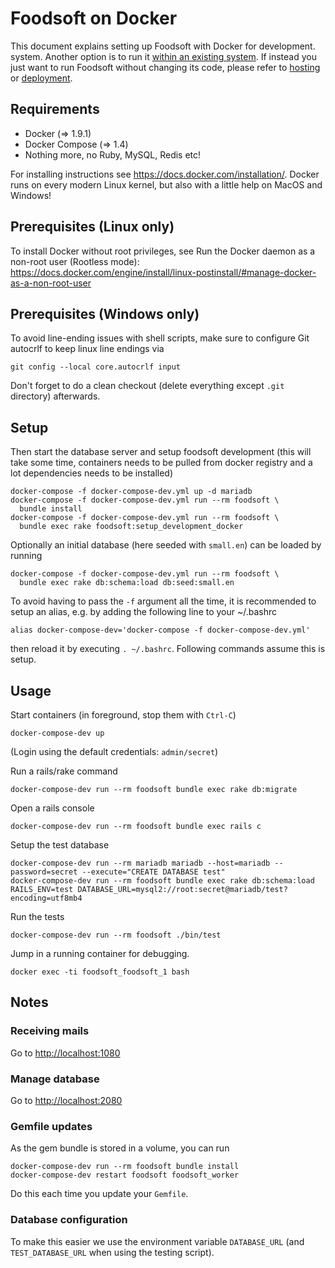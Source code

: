 # Foodsoft on Docker

This document explains setting up Foodsoft with Docker for development.
system. Another option is to run it [within an existing system](SETUP_DEVELOPMENT.md).
If instead you just want to run Foodsoft without changing its code, please refer to
[hosting](https://foodcoops.github.io/foodsoft-hosting/) or
[deployment](https://github.com/foodcoops/foodsoft/wiki/Deployment-notes).


## Requirements

* Docker (=> 1.9.1)
* Docker Compose (=> 1.4)
* Nothing more, no Ruby, MySQL, Redis etc!

For installing instructions see https://docs.docker.com/installation/.
Docker runs on every modern Linux kernel, but also with a little help on MacOS
and Windows!

## Prerequisites (Linux only)
To install Docker without root privileges, see Run the Docker daemon as a non-root user (Rootless mode):
https://docs.docker.com/engine/install/linux-postinstall/#manage-docker-as-a-non-root-user


## Prerequisites (Windows only)
To avoid line-ending issues with shell scripts, make sure to configure
Git autocrlf to keep linux line endings via

    git config --local core.autocrlf input

Don't forget to do a clean checkout (delete everything except `.git` directory)
afterwards.

## Setup

Then start the database server and setup foodsoft development (this will take
some time, containers needs to be pulled from docker registry and a lot
dependencies needs to be installed)

    docker-compose -f docker-compose-dev.yml up -d mariadb
    docker-compose -f docker-compose-dev.yml run --rm foodsoft \
      bundle install
    docker-compose -f docker-compose-dev.yml run --rm foodsoft \
      bundle exec rake foodsoft:setup_development_docker

Optionally an initial database (here seeded with `small.en`) can be loaded by running

    docker-compose -f docker-compose-dev.yml run --rm foodsoft \
      bundle exec rake db:schema:load db:seed:small.en

To avoid having to pass the `-f` argument all the time, it is recommended to setup
an alias, e.g. by adding the following line to your ~/.bashrc

    alias docker-compose-dev='docker-compose -f docker-compose-dev.yml'

then reload it by executing `. ~/.bashrc`. Following commands assume this is setup.


## Usage

Start containers (in foreground, stop them with `Ctrl-C`)

    docker-compose-dev up

(Login using the default credentials: `admin/secret`)

Run a rails/rake command

    docker-compose-dev run --rm foodsoft bundle exec rake db:migrate

Open a rails console

    docker-compose-dev run --rm foodsoft bundle exec rails c

Setup the test database

    docker-compose-dev run --rm mariadb mariadb --host=mariadb --password=secret --execute="CREATE DATABASE test"
    docker-compose-dev run --rm foodsoft bundle exec rake db:schema:load RAILS_ENV=test DATABASE_URL=mysql2://root:secret@mariadb/test?encoding=utf8mb4

Run the tests

    docker-compose-dev run --rm foodsoft ./bin/test

Jump in a running container for debugging.

    docker exec -ti foodsoft_foodsoft_1 bash


## Notes

### Receiving mails

Go to [http://localhost:1080](http://localhost:1080)

### Manage database

Go to [http://localhost:2080](http://localhost:2080)

### Gemfile updates

As the gem bundle is stored in a volume, you can run

    docker-compose-dev run --rm foodsoft bundle install
    docker-compose-dev restart foodsoft foodsoft_worker

Do this each time you update your `Gemfile`.

### Database configuration

To make this easier we use the environment variable `DATABASE_URL`
(and `TEST_DATABASE_URL` when using the testing script).
